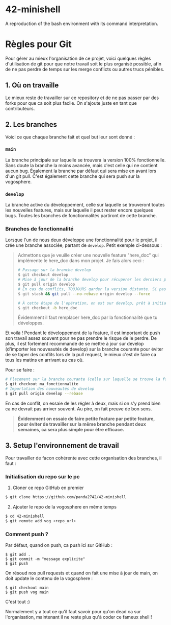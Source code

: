 # 42-minishell

A reproduction of the bash environment with its command interpretation.

# Règles pour Git

Pour gérer au mieux l'organisation de ce projet, voici quelques règles d'utilisation de git pour que notre travail soit le plus organisé possible, afin de ne pas perdre de temps sur les merge conflicts ou autres trucs pénibles.

## 1. Où on travaille

Le mieux reste de travailler sur ce repository et de ne pas passer par des forks pour que ca soit plus facile. On s'ajoute juste en tant que contributeurs.

## 2. Les branches

Voici ce que chaque branche fait et quel but leur sont donné :

### `main`

La branche principale sur laquelle se trouvera la version 100% fonctionnelle. Sans doute la branche la moins avancée, mais c'est celle qui ne contient aucun bug. Également la branche par défaut qui sera mise en avant lors d'un git pull.
C'est également cette branche qui sera push sur la vogosphere.

### `develop`

La branche active du développement, celle sur laquelle se trouveront toutes les nouvelles features, mais sur laquelle il peut rester encore quelques bugs. Toutes les branches de fonctionnalités partiront de cette branche.

### Branches de fonctionnalité

Lorsque l'un de nous deux développe une fonctionnalité pour le projet, il crée une branche associée, partant de `develop`. Petit exemple ci-dessous :
> Admettons que je veuille créer une nouvelle feature "here_doc" qui implémente le here_doc dans mon projet. Je fais alors ceci :
> ```bash
> # Passage sur la branche develop
> $ git checkout develop
> # Mise à jour de la branche develop pour récuperer les derniers push (donc les dernières fonctionnalités)
> $ git pull origin develop
> # En cas de conflits, TOUJOURS garder la version distante. Si pas de conflit, alors ignorer la prochaine commande. Pour se faire :
> $ git stash && git pull --no-rebase origin develop --force
> 
> # À cette étape de l'opération, on est sur develop, prêt à initialiser l'espace de travail pour la nouvelle feature:
> $ git checkout -b here_doc
> ```
> Évidemment il faut remplacer here_doc par la fonctionnalité que tu développes.

Et voilà ! Pendant le développement de la feature, il est important de push son travail assez souvent pour ne pas prendre le risque de le perdre. De plus, il est fortement recommandé de se mettre à jour sur develop (d'importer les nouveautés de develop) sur la branche courante pour éviter de se taper des conflits lors de la pull request, le mieux c'est de faire ca tous les matins en arrivant au cas où.

Pour se faire :
```bash
# Placement sur la branche courante (celle sur laquelle se trouve la fonctionnalité que tu codes)
$ git checkout ma_fonctionnalite
# Importation des nouveautés de develop
$ git pull origin develop --rebase
```
En cas de conflit, on essaie de les régler à deux, mais si on s'y prend bien ca ne devrait pas arriver souvent. Au pire, on fait preuve de bon sens.

> **Évidemment on essaie de faire petite feature par petite feature, pour éviter de travailler sur la même branche pendant deux semaines, ca sera plus simple pour être efficace.**

## 3. Setup l'environnement de travail

Pour travailler de facon cohérente avec cette organisation des branches, il faut :

### Initialisation du repo sur le pc

1. Cloner ce repo GitHub en premier
```bash
$ git clone https://github.com/panda2742/42-minishell
```
2. Ajouter le repo de la vogosphere en même temps
```bash
$ cd 42-minishell
$ git remote add vog <repo_url>
```

### Comment push ?

Par défaut, quand on push, ca push ici sur GitHub :
```
$ git add .
$ git commit -m "message explicite"
$ git push
```

On résoud nos pull requests et quand on fait une mise à jour de main, on doit update le contenu de la vogosphere :
```
$ git checkout main
$ git push vog main
```

C'est tout :)

Normalement y a tout ce qu'il faut savoir pour qu'on dead ca sur l'organisation, maintenant il ne reste plus qu'à coder ce fameux shell !